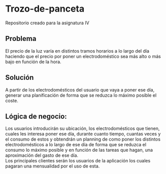 # Trozo-de-panceta
Repositorio creado para la asignatura IV    

## Problema   
El precio de la luz varía en distintos tramos horarios a lo largo del día haciendo que el precio por poner un electrodoméstico sea más alto o más bajo en función de la hora. 

## Solución
A partir de los electrodomésticos del usuario que vaya a poner ese día, generar una planificación de forma que se reduzca lo máximo posible el coste.

## Lógica de negocio:   
Los usuarios introducirán su ubicación, los electrodomésticos que tienen, cuales les interesa poner ese día, durante cuanto tiempo, cuantas veces y el consumo de estos  y obtendrán un planning de como poner los distintos electrodomésticos a lo largo de ese día de forma que se reduzca el consumo lo máximo posible y en función de las tareas que hagan, una aproximación del gasto de ese día.           
Los principales clientes serán los usuarios de la aplicación los cuales pagaran una mensualidad por el uso de esta.   
